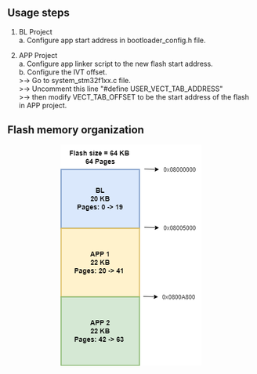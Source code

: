 ## Usage steps
1. BL Project<br>
    a. Configure app start address in bootloader_config.h file.<br>

2. APP Project<br>
    a. Configure app linker script to the new flash start address.<br>
    b. Configure the IVT offset.<br>
        >-> Go to system_stm32f1xx.c file.<br>
        >-> Uncomment this line "#define USER_VECT_TAB_ADDRESS"<br>
        >-> then modify VECT_TAB_OFFSET to be the start address of the flash in APP project.<br>

## Flash memory organization
<p align="center">
  <img src="https://github.com/Michael-Adel96/stm32f103-custom-bootloader/blob/basic_func_BL/Flash%20organization/Flash%20organization.drawio.png" alt="Flash memory organization">
</p>
